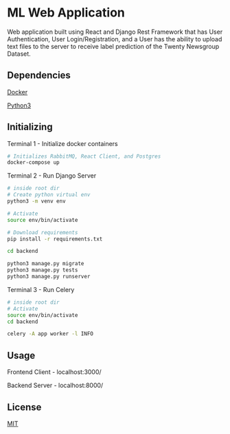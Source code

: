 # ML Web Application

Web application built using React and Django Rest Framework that has User Authentication, User Login/Registration, and a User has the ability to upload text files to the server to receive label prediction of the Twenty Newsgroup Dataset.

## Dependencies
[Docker](https://docs.docker.com/get-docker/)

[Python3](https://www.python.org/downloads/)

## Initializing

Terminal 1 - Initialize docker containers

```bash
# Initializes RabbitMQ, React Client, and Postgres
docker-compose up
```

Terminal 2 - Run Django Server
```bash
# inside root dir
# Create python virtual env
python3 -m venv env

# Activate
source env/bin/activate

# Download requirements
pip install -r requirements.txt

cd backend

python3 manage.py migrate
python3 manage.py tests
python3 manage.py runserver
```

Terminal 3 - Run Celery
```bash
# inside root dir
# Activate
source env/bin/activate
cd backend

celery -A app worker -l INFO
```


## Usage

Frontend Client - localhost:3000/

Backend Server - localhost:8000/

## License
[MIT](https://choosealicense.com/licenses/mit/)